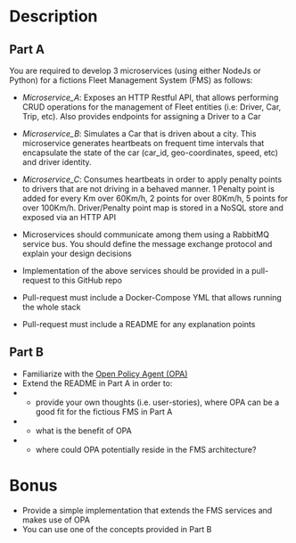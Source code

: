 # Description
## Part A
You are required to develop 3 microservices (using either NodeJs or Python) for a fictions Fleet Management System (FMS) as follows:
- *Microservice_A*: Exposes an HTTP Restful API, that allows performing CRUD operations for the management of Fleet entities (i.e: Driver, Car, Trip, etc). Also provides endpoints for assigning a Driver to a Car
- *Microservice_B*: Simulates a Car that is driven about a city. This microservice generates heartbeats on frequent time intervals that encapsulate the state of the car (car_id, geo-coordinates, speed, etc) and driver identity.
- *Microservice_C*: Consumes heartbeats in order to apply penalty points to drivers that are not driving in a behaved manner. 1 Penalty point is added for every Km over 60Km/h, 2 points for over 80Km/h, 5 points for over 100Km/h. Driver/Penalty point map is stored in a NoSQL store and exposed via an HTTP API
- Microservices should communicate among them using a RabbitMQ service bus. You should define the message exchange protocol and explain your design decisions

- Implementation of the above services should be provided in a pull-request to this GitHub repo
- Pull-request must include a Docker-Compose YML that allows running the whole stack
- Pull-request must include a README for any explanation points

## Part B
- Familiarize with the [Open Policy Agent (OPA)](https://www.openpolicyagent.org/)
- Extend the README in Part A in order to:
- - provide your own thoughts (i.e. user-stories), where OPA can be a good fit for the fictious FMS in Part A
- - what is the benefit of OPA
- - where could OPA potentially reside in the FMS architecture?

# Bonus
- Provide a simple implementation that extends the FMS services and makes use of OPA
- You can use one of the concepts provided in Part B
